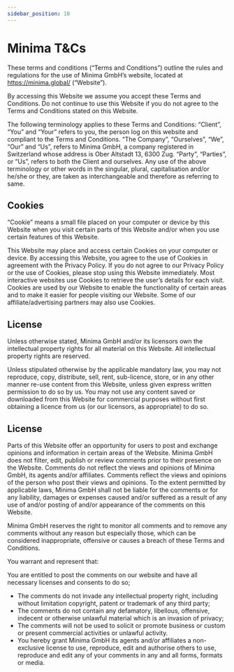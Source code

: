 ```yaml
---
sidebar_position: 10
---
```


# Minima T&Cs

These terms and conditions (“Terms and Conditions”) outline the rules and regulations for the use of Minima GmbH’s website, located at https://minima.global/ (“Website”).

By accessing this Website we assume you accept these Terms and Conditions. Do not continue to use this Website if you do not agree to the Terms and Conditions stated on this Website.

The following terminology applies to these Terms and Conditions: “Client”, “You” and “Your” refers to you, the person log on this website and compliant to the Terms and Conditions. “The Company”, “Ourselves”, “We”, “Our” and “Us”, refers to Minima GmbH, a company registered in Switzerland whose address is Ober Altstadt 13, 6300 Zug. “Party”, “Parties”, or “Us”, refers to both the Client and ourselves. Any use of the above terminology or other words in the singular, plural, capitalisation and/or he/she or they, are taken as interchangeable and therefore as referring to same.

## Cookies

“Cookie” means a small file placed on your computer or device by this Website when you visit certain parts of this Website and/or when you use certain features of this Website.

This Website may place and access certain Cookies on your computer or device. By accessing this Website, you agree to the use of Cookies in agreement with the Privacy Policy. If you do not agree to our Privacy Policy or the use of Cookies, please stop using this Website immediately.
Most interactive websites use Cookies to retrieve the user’s details for each visit. Cookies are used by our Website to enable the functionality of certain areas and to make it easier for people visiting our Website. Some of our affiliate/advertising partners may also use Cookies.

## License

Unless otherwise stated, Minima GmbH and/or its licensors own the intellectual property rights for all material on this Website. All intellectual property rights are reserved.

Unless stipulated otherwise by the applicable mandatory law, you may not reproduce, copy, distribute, sell, rent, sub-licence, store, or in any other manner re-use content from this Website, unless given express written permission to do so by us.
You may not use any content saved or downloaded from this Website for commercial purposes without first obtaining a licence from us (or our licensors, as appropriate) to do so.

## License

Parts of this Website offer an opportunity for users to post and exchange opinions and information in certain areas of the Website. Minima GmbH does not filter, edit, publish or review comments prior to their presence on the Website. Comments do not reflect the views and opinions of Minima GmbH, its agents and/or affiliates. Comments reflect the views and opinions of the person who post their views and opinions. To the extent permitted by applicable laws, Minima GmbH shall not be liable for the comments or for any liability, damages or expenses caused and/or suffered as a result of any use of and/or posting of and/or appearance of the comments on this Website.

Minima GmbH reserves the right to monitor all comments and to remove any comments without any reason but especially those, which can be considered inappropriate, offensive or causes a breach of these Terms and Conditions.

You warrant and represent that:

You are entitled to post the comments on our website and have all necessary licenses and consents to do so;

- The comments do not invade any intellectual property right, including without limitation copyright, patent or trademark of any third party;
- The comments do not contain any defamatory, libellous, offensive, indecent or otherwise unlawful material which is an invasion of privacy;
- The comments will not be used to solicit or promote business or custom or present commercial activities or unlawful activity.
- You hereby grant Minima GmbH its agents and/or affiliates a non-exclusive license to use, reproduce, edit and authorise others to use, reproduce and edit any of your comments in any and all forms, formats or media.

